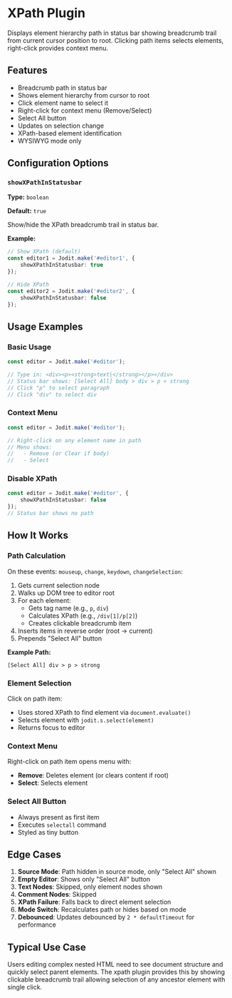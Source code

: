 # XPath Plugin

Displays element hierarchy path in status bar showing breadcrumb trail from current cursor position to root. Clicking path items selects elements, right-click provides context menu.

## Features

- Breadcrumb path in status bar
- Shows element hierarchy from cursor to root
- Click element name to select it
- Right-click for context menu (Remove/Select)
- Select All button
- Updates on selection change
- XPath-based element identification
- WYSIWYG mode only

## Configuration Options

### `showXPathInStatusbar`

**Type:** `boolean`

**Default:** `true`

Show/hide the XPath breadcrumb trail in status bar.

**Example:**
```typescript
// Show XPath (default)
const editor1 = Jodit.make('#editor1', {
    showXPathInStatusbar: true
});

// Hide XPath
const editor2 = Jodit.make('#editor2', {
    showXPathInStatusbar: false
});
```

## Usage Examples

### Basic Usage

```typescript
const editor = Jodit.make('#editor');

// Type in: <div><p><strong>text|</strong></p></div>
// Status bar shows: [Select All] body > div > p > strong
// Click "p" to select paragraph
// Click "div" to select div
```

### Context Menu

```typescript
const editor = Jodit.make('#editor');

// Right-click on any element name in path
// Menu shows:
//   - Remove (or Clear if body)
//   - Select
```

### Disable XPath

```typescript
const editor = Jodit.make('#editor', {
    showXPathInStatusbar: false
});
// Status bar shows no path
```

## How It Works

### Path Calculation

On these events: `mouseup`, `change`, `keydown`, `changeSelection`:

1. Gets current selection node
2. Walks up DOM tree to editor root
3. For each element:
   - Gets tag name (e.g., `p`, `div`)
   - Calculates XPath (e.g., `/div[1]/p[2]`)
   - Creates clickable breadcrumb item
4. Inserts items in reverse order (root → current)
5. Prepends "Select All" button

**Example Path:**
```
[Select All] div > p > strong
```

### Element Selection

Click on path item:
- Uses stored XPath to find element via `document.evaluate()`
- Selects element with `jodit.s.select(element)`
- Returns focus to editor

### Context Menu

Right-click on path item opens menu with:
- **Remove**: Deletes element (or clears content if root)
- **Select**: Selects element

### Select All Button

- Always present as first item
- Executes `selectall` command
- Styled as tiny button

## Edge Cases

1. **Source Mode**: Path hidden in source mode, only "Select All" shown
2. **Empty Editor**: Shows only "Select All" button
3. **Text Nodes**: Skipped, only element nodes shown
4. **Comment Nodes**: Skipped
5. **XPath Failure**: Falls back to direct element selection
6. **Mode Switch**: Recalculates path or hides based on mode
7. **Debounced**: Updates debounced by `2 * defaultTimeout` for performance

## Typical Use Case

Users editing complex nested HTML need to see document structure and quickly select parent elements. The xpath plugin provides this by showing clickable breadcrumb trail allowing selection of any ancestor element with single click.